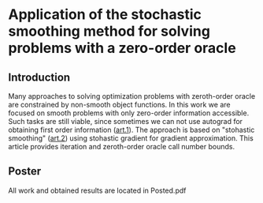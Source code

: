 # Application of the stochastic smoothing method for solving problems with a zero-order oracle

## Introduction

Many approaches to solving optimization problems with zeroth-order oracle are constrained by non-smooth object functions. In this work we are focused on smooth problems with only zero-order information accessible. Such tasks are still viable, since sometimes we can not use autograd for obtaining first order information ([art.1](https://doi.org/10.48550/arxiv.1603.00717)). The approach is based on "stohastic smoothing" ([art.2](https://doi.org/10.48550/arxiv.2201.12289)) using stohastic gradient for gradient approximation. This article provides iteration and zeroth-order oracle call number bounds. 

## Poster

All work and obtained results are located in Posted.pdf
